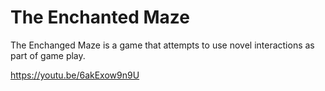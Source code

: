 # The Enchanted Maze

The Enchanged Maze is a game that attempts to use novel interactions as part of game play.

https://youtu.be/6akExow9n9U
